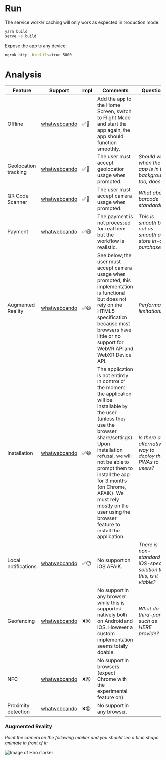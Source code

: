 # Run

The service worker caching will only work as expected in production mode:

```sh
yarn build
serve -s build
```

Expose the app to any device:

```sh
ngrok http -bind-tls=true 5000
```

# Analysis

| Feature              | Support                                                            | Impl | Comments | Questions |
| -------------------- | ------------------------------------------------------------------ | ---- | -------- | --------- |
| Offline              | [whatwebcando](https://whatwebcando.today/offline.html)            | ✅🤩 | Add the app to the Home Screen, switch to Flight Mode and start the app again, the app should function smoothly. | |
| Geolocation tracking | [whatwebcando](https://whatwebcando.today/geolocation.html)        | ✅🤩 | The user must accept geolocation usage when prompted. | *Should work when the app is in the background too, does it?* |
| QR Code Scanner      | [whatwebcando](https://whatwebcando.today/camera-microphone.html)  | ✅🤩 | The user must accept camera usage when prompted. | *What about barcode standards?* |
| Payment              | [whatwebcando](https://whatwebcando.today/payments.html)           | ✅😄 | The payment is not processed for real here but the workflow is realistic. | *This is smooth but not as smooth as store in-app purchases.* |
| Augmented Reality    | [whatwebcando](https://whatwebcando.today/vr.html)                 | ✅😄 | See below; the user must accept camera usage when prompted; this implementation is functional but does not rely on the HTML5 specification because most browsers have little or no support for WebVR API and WebXR Device API. | *Performance limitations?* |
| Installation         | [whatwebcando](https://whatwebcando.today/installation.html)       | ✅😄 | The application is not entirely in control of the moment the application will be  installable by the user (unless they use the browser share/settings). Upon installation refusal, we will not be able to prompt them to install the app for 3 months (on Chrome, AFAIK). We must rely mostly on the user using the browser feature to install the application. | *Is there an alternative way to deploy the PWAs to users?* |
| Local notifications  | [whatwebcando](https://whatwebcando.today/local-notifications.html)| ✅😐 | No support on iOS AFAIK. | *There is non-standard iOS-specific solution to this, is it viable?* |
| Geofencing           | [whatwebcando](https://whatwebcando.today/geofencing.html)         | ❌😢 | No support in any browser while this is supported natively both on Android and iOS. However a custom implementation seems totally doable. | *What do third-parties such as HERE provide?* |
| NFC                  | [whatwebcando](https://whatwebcando.today/nfc.html)                | ❌😡 | No support in browsers (expect Chrome with the experimental feature on). | |
| Proximity detection  | [whatwebcando](https://whatwebcando.today/proximity.html)          | ❌😡 | No support in any browser. | |

### Augmented Reality

*Point the camera on the following marker and you should see a blue shape animate in front of it:*

![Image of Hiro marker](https://jeromeetienne.github.io/AR.js/data/images/HIRO.jpg)
